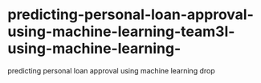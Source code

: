 # predicting-personal-loan-approval-using-machine-learning-team3l-using-machine-learning-
predicting personal loan approval using machine learning
drop
